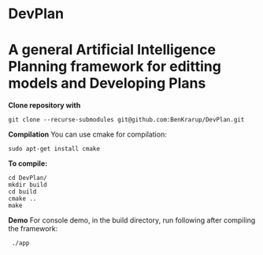 DevPlan
=======

# A general Artificial Intelligence Planning framework for editting models and Developing Plans

**Clone repository with**
```
git clone --recurse-submodules git@github.com:BenKrarup/DevPlan.git

```
**Compilation** You can use cmake for compilation:
```
sudo apt-get install cmake
```
**To compile:**
```
cd DevPlan/
mkdir build
cd build
cmake ..
make
```
**Demo**
For console demo, in the build directory, run following after compiling the framework:
```
 ./app 
 ```
